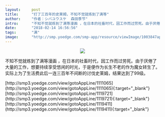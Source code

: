 ```yaml
---
layout:     post
title:      "打了三百年的史莱姆，不知不觉就练到了满等"
author:     "作者：シバユウスケ  森田季节"
intro:      "不知不觉就练到了满等漫画 ，在日本的社畜时代，因工作而过劳死。由于厌倦了大量的工作，想要持续享受悠闲的时光，于是便作为长生不老的作为魔女转生了。实际上为了生活费此后一连三百年不间断的讨伐史莱姆，结果达到了99级。"
date:       "2018-02-14 16:56:56"
tags:       "满"
image:      "http://smp.yoedge.com/smp-app/resource/viewImage/1003847appline.png"
---
```

<div style="text-align: center">
<p><img src="http://smp.yoedge.com/smp-app/resource/viewImage/1003847appline.png"/></p>
</div>
<p class="post-meta">
<span>不知不觉就练到了满等漫画 ，在日本的社畜时代，因工作而过劳死。由于厌倦了大量的工作，想要持续享受悠闲的时光，于是便作为长生不老的作为魔女转生了。实际上为了生活费此后一连三百年不间断的讨伐史莱姆，结果达到了99级。</span>
</p>
[http://smp3.yoedge.com/view/gotoAppLine/1111065](http://smp3.yoedge.com/view/gotoAppLine/1111065){:target="_blank"}
[http://smp3.yoedge.com/view/gotoAppLine/1119721](http://smp3.yoedge.com/view/gotoAppLine/1119721){:target="_blank"}
[http://smp3.yoedge.com/view/gotoAppLine/1119411](http://smp3.yoedge.com/view/gotoAppLine/1119411){:target="_blank"}


